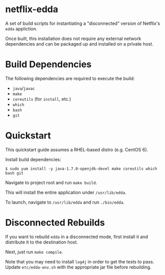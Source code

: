 # netflix-edda

A set of build scripts for instantiating a "disconnected" version of
Netflix's ``edda`` appliction.

Once built, this installation does not require any external network
dependencies and can be packaged up and installed on a private host.

# Build Dependencies

The following dependencies are required to execute the build:

* ``java``/``javac``
* ``make``
* ``coreutils`` (for ``install``, etc.)
* ``which``
* ``bash``
* ``git``

# Quickstart

This quickstart guide assumes a RHEL-based distro (e.g. CentOS 6).

Install build dependencies:

```console
$ sudo yum install -y java-1.7.0-openjdk-devel make coreutils which bash git
```

Navigate to project root and run ``make build``.

This will install the entire application under ``/usr/lib/edda``.

To launch, navigate to ``/usr/lib/edda`` and run ``./bin/edda``.

# Disconnected Rebuilds

If you want to rebuild ``edda`` in a disconnected mode, first install it
and distribute it to the destination host.

Next, just run ``make compile``.

Note that you may need to install ``log4j`` in order to get the tests to pass.
Update ``etc/edda-env.sh`` with the appropriate jar file before rebuilding.
